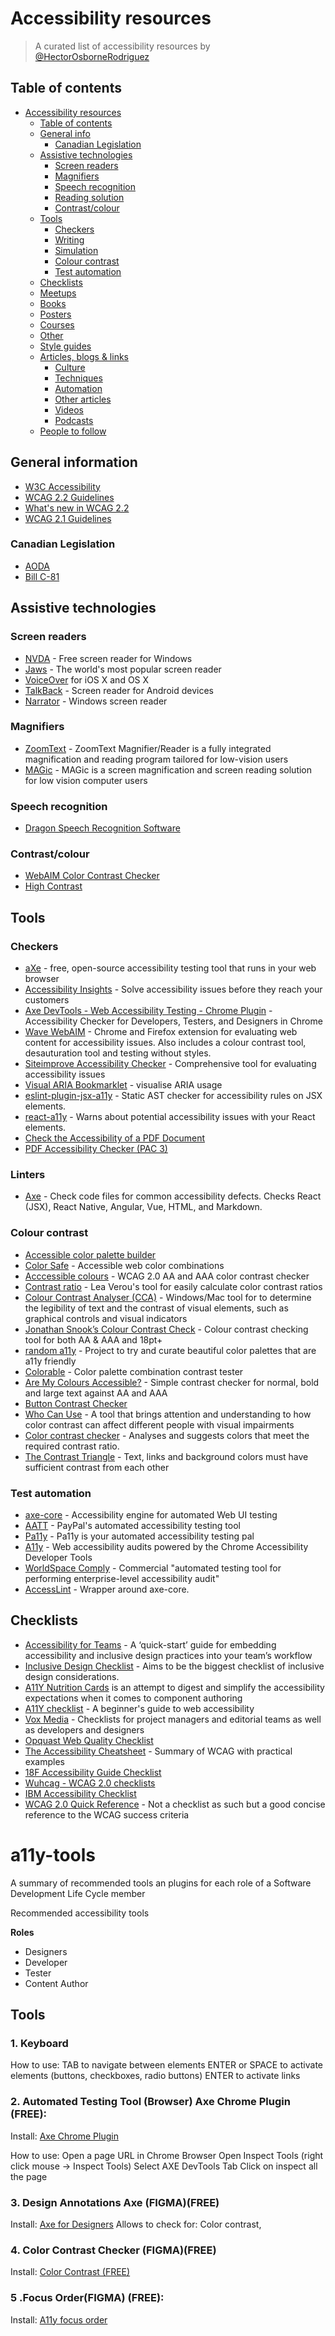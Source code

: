 # Accessibility resources

> A curated list of accessibility resources by [@HectorOsborneRodriguez](https://www.linkedin.com/in/hectorosbornerodriguez/)

## Table of contents

- [Accessibility resources](#accessibility-resources)
  - [Table of contents](#table-of-contents)
  - [General info](#general-info)
    - [Canadian Legislation](#canadian-legislation)
  - [Assistive technologies](#assistive-technologies)
    - [Screen readers](#screen-readers)
    - [Magnifiers](#magnifiers)
    - [Speech recognition](#speech-recognition)
    - [Reading solution](#reading-solution)
    - [Contrast/colour](#contrastcolour)
  - [Tools](#tools)
    - [Checkers](#checkers)
    - [Writing](#writing)
    - [Simulation](#simulation)
    - [Colour contrast](#colour-contrast)
    - [Test automation](#test-automation)
  - [Checklists](#checklists)
  - [Meetups](#meetups)
  - [Books](#books)
  - [Posters](#posters)
  - [Courses](#courses)
  - [Other](#other)
  - [Style guides](#style-guides)
  - [Articles, blogs & links](#articles-blogs--links)
    - [Culture](#culture)
    - [Techniques](#techniques)
    - [Automation](#automation)
    - [Other articles](#other-articles)
    - [Videos](#videos)
    - [Podcasts](#podcasts)
  - [People to follow](#people-to-follow)

## General information

- [W3C Accessibility](https://www.w3.org/standards/webdesign/accessibility)
- [WCAG 2.2 Guidelines](https://www.w3.org/TR/WCAG22/)
- [What's new in WCAG 2.2](https://www.w3.org/WAI/standards-guidelines/wcag/new-in-22/)
- [WCAG 2.1 Guidelines](https://www.w3.org/TR/WCAG21/)

### Canadian Legislation

- [AODA](https://www.aoda.ca/the-act/)
- [Bill C-81](https://www.parl.ca/DocumentViewer/en/42-1/bill/C-81/royal-assent)


## Assistive technologies

### Screen readers

- [NVDA](https://www.nvaccess.org/) - Free screen reader for Windows
- [Jaws](http://www.freedomscientific.com/Products/Blindness/JAWS) - The world's most popular screen reader
- [VoiceOver](https://www.apple.com/accessibility/mac/vision/) for iOS X and OS X
- [TalkBack](https://play.google.com/store/apps/details?id=com.google.android.marvin.talkback&hl=en_GB) - Screen reader for Android devices
- [Narrator](https://support.microsoft.com/en-us/help/17173/windows-10-hear-text-read-aloud) - Windows screen reader

### Magnifiers

- [ZoomText](https://www.zoomtext.com/products/zoomtext-magnifierreader/) - ZoomText Magnifier/Reader is a fully integrated magnification and reading program tailored for low-vision users
- [MAGic](http://www.freedomscientific.com/Products/LowVIsion/MAGic) - MAGic is a screen magnification and screen reading solution for low vision computer users

### Speech recognition

- [Dragon Speech Recognition Software](https://www.nuance.com/dragon.html)

### Contrast/colour
- [WebAIM Color Contrast Checker](https://webaim.org/resources/contrastchecker/)
- [High Contrast](https://chrome.google.com/webstore/detail/high-contrast/djcfdncoelnlbldjfhinnjlhdjlikmph)

## Tools

### Checkers
- [aXe](https://www.deque.com/products/axe/) - free, open-source accessibility testing tool that runs in your web browser
- [Accessibility Insights](https://accessibilityinsights.io/) - Solve accessibility issues before they reach your customers
- [Axe DevTools - Web Accessibility Testing - Chrome Plugin](https://chromewebstore.google.com/detail/axe-devtools-web-accessib/lhdoppojpmngadmnindnejefpokejbdd?hl=en) - Accessibility Checker for Developers, Testers, and Designers in Chrome
- [Wave WebAIM](http://wave.webaim.org/extension/) - Chrome and Firefox extension for evaluating web content for accessibility issues. Also includes a colour contrast tool, desauturation tool and testing without styles.
- [Siteimprove Accessibility Checker](https://chrome.google.com/webstore/detail/siteimprove-accessibility/efcfolpjihicnikpmhnmphjhhpiclljc) - Comprehensive tool for evaluating accessibility issues
- [Visual ARIA Bookmarklet](http://whatsock.com/training/matrices/visual-aria.htm) - visualise ARIA usage
- [eslint-plugin-jsx-a11y](https://github.com/evcohen/eslint-plugin-jsx-a11y) - Static AST checker for accessibility rules on JSX elements.
- [react-a11y](https://github.com/reactjs/react-a11y) - Warns about potential accessibility issues with your React elements.
- [Check the Accessibility of a PDF Document](http://checkers.eiii.eu/en/pdfcheck/)
- [PDF Accessibility Checker (PAC 3)](https://www.access-for-all.ch/en/pdf-lab/pdf-accessibility-checker-pac.html)

### Linters
- [Axe](https://marketplace.visualstudio.com/items?itemName=deque-systems.vscode-axe-linter) - Check code files for common accessibility defects. Checks React (JSX), React Native, Angular, Vue, HTML, and Markdown.

### Colour contrast

- [Accessible color palette builder](https://toolness.github.io/accessible-color-matrix/)
- [Color Safe](http://colorsafe.co/) - Accessible web color combinations
- [Acccessible colours](http://accessible-colors.com/) - WCAG 2.0 AA and AAA color contrast checker
- [Contrast ratio](http://leaverou.github.io/contrast-ratio/) - Lea Verou's tool for easily calculate color contrast ratios
- [Colour Contrast Analyser (CCA)](https://www.paciellogroup.com/resources/contrastanalyser/) - Windows/Mac tool for to determine the legibility of text and the contrast of visual elements, such as graphical controls and visual indicators
- [Jonathan Snook’s Colour Contrast Check](https://snook.ca/technical/colour_contrast/colour.html) - Colour contrast checking tool for both AA & AAA and 18pt+
- [random a11y](https://www.randoma11y.com/) - Project to try and curate beautiful color palettes that are a11y friendly
- [Colorable](http://jxnblk.com/colorable/) - Color palette combination contrast tester
- [Are My Colours Accessible?](http://www.aremycoloursaccessible.com) - Simple contrast checker for normal, bold and large text against AA and AAA
- [Button Contrast Checker](https://www.aditus.io/button-contrast-checker/)
- [Who Can Use](https://whocanuse.com/) - A tool that brings attention and understanding to how color contrast can affect different people with visual impairments
- [Color contrast checker](https://polypane.app/color-contrast/) - Analyses and suggests colors that meet the required contrast ratio.
- [The Contrast Triangle](https://contrast-triangle.com/) - Text, links and background colors must have sufficient contrast from each other

### Test automation

- [axe-core](https://github.com/dequelabs/axe-core) - Accessibility engine for automated Web UI testing
- [AATT](https://github.com/paypal/AATT) - PayPal's automated accessibility testing tool
- [Pa11y](https://github.com/pa11y/pa11y) - Pa11y is your automated accessibility testing pal
- [A11y](https://addyosmani.com/a11y/) - Web accessibility audits powered by the Chrome Accessibility Developer Tools
- [WorldSpace Comply](https://www.deque.com/product/worldspace-comply/) - Commercial "automated testing tool for performing enterprise-level accessibility audit"
- [AccessLint](https://github.com/accesslint) - Wrapper around axe-core.

## Checklists

- [Accessibility for Teams](https://accessibility.digital.gov/) - A ‘quick-start’ guide for embedding accessibility and inclusive design practices into your team’s workflow
- [Inclusive Design Checklist](https://github.com/Heydon/inclusive-design-checklist/) - Aims to be the biggest checklist of inclusive design considerations.
- [A11Y Nutrition Cards](https://davatron5000.github.io/a11y-nutrition-cards/) is an attempt to digest and simplify the accessibility expectations when it comes to component authoring
- [A11Y checklist](http://a11yproject.com/checklist.html) - A beginner's guide to web accessibility
- [Vox Media](http://accessibility.voxmedia.com/) - Checklists for project managers and editorial teams as well as developers and designers
- [Opquast Web Quality Checklist](https://www.opquast.com/opquast-web-quality-checklist/)
- [The Accessibility Cheatsheet](https://bitsofco.de/the-accessibility-cheatsheet/) - Summary of WCAG with practical examples
- [18F Accessibility Guide Checklist](https://accessibility.18f.gov/checklist/)
- [Wuhcag - WCAG 2.0 checklists](https://www.wuhcag.com/wcag-checklist/)
- [IBM Accessibility Checklist](http://www-03.ibm.com/able/guidelines/ci162/accessibility_checklist.html)
- [WCAG 2.0 Quick Reference](http://3pha.com/wcag2/) - Not a checklist as such but a good concise reference to the WCAG success criteria


# a11y-tools
A summary of recommended tools an plugins for each role of a Software Development Life Cycle member

Recommended accessibility tools

**Roles**
- Designers
- Developer
- Tester
- Content Author

  
## Tools
### 1. Keyboard
How to use:
TAB to navigate between elements
ENTER or SPACE to activate elements (buttons, checkboxes, radio buttons)
ENTER to activate links

### 2. Automated Testing Tool (Browser) Axe Chrome Plugin (FREE):
Install: [Axe Chrome Plugin](https://chromewebstore.google.com/detail/axe-devtools-web-accessib/lhdoppojpmngadmnindnejefpokejbdd)

How to use:
Open a page URL in Chrome Browser
Open Inspect Tools (right click mouse -> Inspect Tools)
Select AXE DevTools Tab
Click on inspect all the page

### 3. Design Annotations Axe (FIGMA)(FREE)
Install: [Axe for Designers](https://www.figma.com/community/plugin/1085612091163821851/axe-for-designers-a-free-accessibility-plugin)
Allows to check for: Color contrast, 

### 4. Color Contrast Checker (FIGMA)(FREE)
Install: [Color Contrast (FREE)](https://www.figma.com/community/plugin/937465522075454889)

### 5 .Focus Order(FIGMA) (FREE): 
Install: [A11y focus order](https://www.figma.com/community/plugin/731310036968334777/a11y-focus-order)
